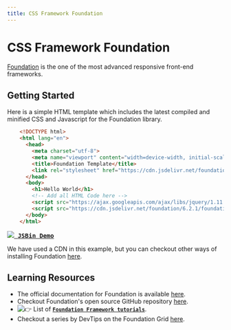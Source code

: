 ```yaml
---
title: CSS Framework Foundation
---
```

# CSS Framework Foundation

<a href='http://foundation.zurb.com/' target='_blank' rel='nofollow'>Foundation</a> is the one of the most advanced responsive front-end frameworks.

## Getting Started

Here is a simple HTML template which includes the latest compiled and minified CSS and Javascript for the Foundation library.
```html
    <!DOCTYPE html>
    <html lang="en">
      <head>
        <meta charset="utf-8">
        <meta name="viewport" content="width=device-width, initial-scale=1">
        <title>Foundation Template</title>
        <link rel="stylesheet" href="https://cdn.jsdelivr.net/foundation/6.2.1/foundation.min.css">
      </head>
      <body>
        <h1>Hello World</h1>
        <!-- Add all HTML Code here -->
        <script src="https://ajax.googleapis.com/ajax/libs/jquery/1.11.3/jquery.min.js"></script>
        <script src="https://cdn.jsdelivr.net/foundation/6.2.1/foundation.min.js"></script>
      </body>
    </html>
```
 <kbd>[![](//discourse-user-assets.s3.amazonaws.com/original/2X/f/f9c81b35877c3e0551ca461c75b78aac80c6f48a.png) **JSBin Demo**](http://jsbin.com/gebolikiru/edit?html,output)</kbd>

We have used a CDN in this example, but you can checkout other ways of installing Foundation <a href='http://foundation.zurb.com/sites/download/' target='_blank' rel='nofollow'>here</a>.

## Learning Resources

*   The official documentation for Foundation is available <a href='http://foundation.zurb.com/sites/docs/' target='_blank' rel='nofollow'>here</a>.
*   Checkout Foundation's open source GitHub repository <a href='https://github.com/zurb/foundation-sites' target='_blank' rel='nofollow'>here</a>.
*   ![:point_right:](//forum.freecodecamp.com/images/emoji/emoji_one/point_right.png?v=2 ":point_right:") List of <a href='http://foundation.zurb.com/learn/tutorials.html' target='_blank' rel='nofollow'>**`Foundation Framework tutorials`**</a>.
*   Checkout a series by DevTips on the Foundation Grid <a href='https://www.youtube.com/playlist?list=PLqGj3iMvMa4LJo_lBMTJwAlQRElulSeL8' target='_blank' rel='nofollow'>here</a>.